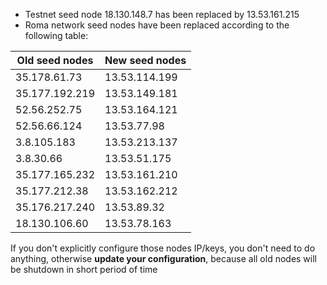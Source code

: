 * Testnet seed node 18.130.148.7 has been replaced by 13.53.161.215
* Roma network seed nodes have been replaced according to the following table:

Old seed nodes | New seed nodes
--- | ---
35.178.61.73 |     13.53.114.199
35.177.192.219 |   13.53.149.181
52.56.252.75 |     13.53.164.121
52.56.66.124 |     13.53.77.98
3.8.105.183 |      13.53.213.137
3.8.30.66 |        13.53.51.175
35.177.165.232 |   13.53.161.210
35.177.212.38 |    13.53.162.212
35.176.217.240 |   13.53.89.32
18.130.106.60 |    13.53.78.163

If you don't explicitly configure those nodes IP/keys, you don't need to do anything, otherwise **update your configuration**, because all old nodes will be shutdown in short period of time
